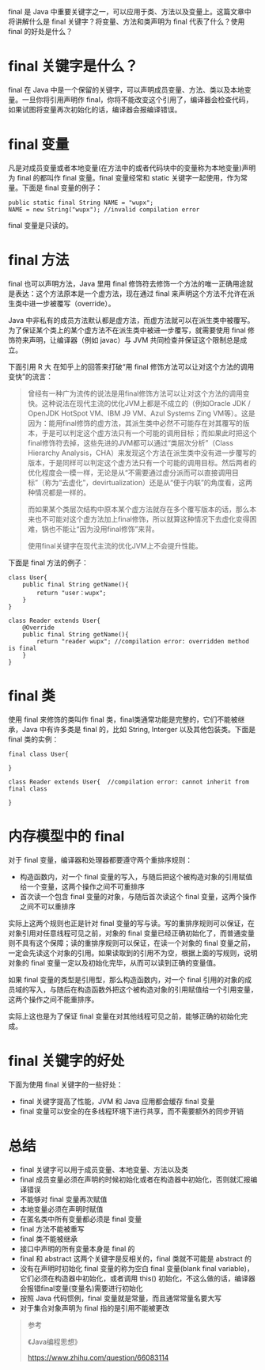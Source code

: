 final 是 Java 中重要关键字之一，可以应用于类、方法以及变量上。这篇文章中将讲解什么是 final 关键字？将变量、方法和类声明为 final 代表了什么？使用 final 的好处是什么？

# final 关键字是什么？
final 在 Java 中是一个保留的关键字，可以声明成员变量、方法、类以及本地变量。一旦你将引用声明作 final，你将不能改变这个引用了，编译器会检查代码，如果试图将变量再次初始化的话，编译器会报编译错误。

# final 变量
凡是对成员变量或者本地变量(在方法中的或者代码块中的变量称为本地变量)声明为 final 的都叫作 final 变量。final 变量经常和 static 关键字一起使用，作为常量。下面是 final 变量的例子：

```
public static final String NAME = "wupx";
NAME = new String("wupx"); //invalid compilation error
```

final 变量是只读的。

# final 方法
final 也可以声明方法，Java 里用 final 修饰符去修饰一个方法的唯一正确用途就是表达：这个方法原本是一个虚方法，现在通过 final 来声明这个方法不允许在派生类中进一步被覆写（override）。

Java 中非私有的成员方法默认都是虚方法，而虚方法就可以在派生类中被覆写。为了保证某个类上的某个虚方法不在派生类中被进一步覆写，就需要使用 final 修饰符来声明，让编译器（例如 javac）与 JVM 共同检查并保证这个限制总是成立。

下面引用 R 大 在知乎上的回答来打破“用 final 修饰方法可以让对这个方法的调用变快”的流言：


> 曾经有一种广为流传的说法是用final修饰方法可以让对这个方法的调用变快。这种说法在现代主流的优化JVM上都是不成立的（例如Oracle JDK / OpenJDK HotSpot VM、IBM J9 VM、Azul Systems Zing VM等）。这是因为：能用final修饰的虚方法，其派生类中必然不可能存在对其覆写的版本，于是可以判定这个虚方法只有一个可能的调用目标；而如果此时把这个final修饰符去掉，这些先进的JVM都可以通过“类层次分析”（Class Hierarchy Analysis，CHA）来发现这个方法在派生类中没有进一步覆写的版本，于是同样可以判定这个虚方法只有一个可能的调用目标。然后两者的优化程度会一模一样，无论是从“不需要通过虚分派而可以直接调用目标”（称为“去虚化”，devirtualization）还是从“便于内联”的角度看，这两种情况都是一样的。
> 
> 而如果某个类层次结构中原本某个虚方法就存在多个覆写版本的话，那么本来也不可能对这个虚方法加上final修饰，所以就算这种情况下去虚化变得困难，锅也不能让“因为没用final修饰”来背。
> 
> 使用final关键字在现代主流的优化JVM上不会提升性能。


下面是 final 方法的例子：

```
class User{
    public final String getName(){
        return "user：wupx";
    }
}

class Reader extends User{
    @Override
    public final String getName(){
        return "reader wupx"; //compilation error: overridden method is final
    }
}
```

# final 类
使用 final 来修饰的类叫作 final 类，final类通常功能是完整的，它们不能被继承，Java 中有许多类是 final 的，比如 String, Interger 以及其他包装类。下面是 final 类的实例：

```
final class User{

}

class Reader extends User{  //compilation error: cannot inherit from final class

}
```

# 内存模型中的 final
对于 final 变量，编译器和处理器都要遵守两个重排序规则：

- 构造函数内，对一个 final 变量的写入，与随后把这个被构造对象的引用赋值给一个变量，这两个操作之间不可重排序
- 首次读一个包含 final 变量的对象，与随后首次读这个 final 变量，这两个操作之间不可以重排序

实际上这两个规则也正是针对 final 变量的写与读。写的重排序规则可以保证，在对象引用对任意线程可见之前，对象的 final 变量已经正确初始化了，而普通变量则不具有这个保障；读的重排序规则可以保证，在读一个对象的 final 变量之前，一定会先读这个对象的引用。如果读取到的引用不为空，根据上面的写规则，说明对象的 final 变量一定以及初始化完毕，从而可以读到正确的变量值。

如果 final 变量的类型是引用型，那么构造函数内，对一个 final 引用的对象的成员域的写入，与随后在构造函数外把这个被构造对象的引用赋值给一个引用变量，这两个操作之间不能重排序。

实际上这也是为了保证 final 变量在对其他线程可见之前，能够正确的初始化完成。

# final 关键字的好处
下面为使用 final 关键字的一些好处：

- final 关键字提高了性能，JVM 和 Java 应用都会缓存 final 变量
- final 变量可以安全的在多线程环境下进行共享，而不需要额外的同步开销

# 总结
- final 关键字可以用于成员变量、本地变量、方法以及类
- final 成员变量必须在声明的时候初始化或者在构造器中初始化，否则就汇报编译错误
- 不能够对 final 变量再次赋值
- 本地变量必须在声明时赋值
- 在匿名类中所有变量都必须是 final 变量
- final 方法不能被重写
- final 类不能被继承
- 接口中声明的所有变量本身是 final 的
- final 和 abstract 这两个关键字是反相关的，final 类就不可能是 abstract 的
- 没有在声明时初始化 final 变量的称为空白 final 变量(blank final variable)，它们必须在构造器中初始化，或者调用 this() 初始化，不这么做的话，编译器会报错final变量(变量名)需要进行初始化
- 按照 Java 代码惯例，final 变量就是常量，而且通常常量名要大写
- 对于集合对象声明为 final 指的是引用不能被更改


> 参考
> 
> 《Java编程思想》
> 
> https://www.zhihu.com/question/66083114
